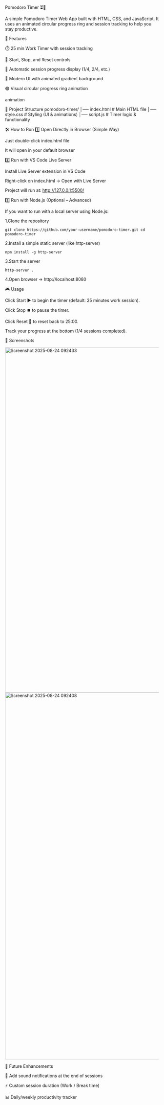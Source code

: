 Pomodoro Timer ⏳🍅

A simple Pomodoro Timer Web App built with HTML, CSS, and JavaScript.
It uses an animated circular progress ring and session tracking to help you stay productive.

🚀 Features

⏱️ 25 min Work Timer with session tracking

🛑 Start, Stop, and Reset controls

🔄 Automatic session progress display (1/4, 2/4, etc.)

🎨 Modern UI with animated gradient background

🟢 Visual circular progress ring animation

animation

📂 Project Structure
pomodoro-timer/
│── index.html      # Main HTML file
│── style.css       # Styling (UI & animations)
│── script.js       # Timer logic & functionality

🛠️ How to Run
1️⃣ Open Directly in Browser (Simple Way)

Just double-click index.html file

It will open in your default browser

2️⃣ Run with VS Code Live Server

  Install Live Server extension in VS Code
  
  Right-click on index.html → Open with Live Server
  
  Project will run at: http://127.0.0.1:5500/


3️⃣ Run with Node.js (Optional – Advanced)

If you want to run with a local server using Node.js:

1.Clone the repository

  ``git clone https://github.com/your-username/pomodoro-timer.git
    cd pomodoro-timer``

2.Install a simple static server (like http-server)

  `npm install -g http-server`

3.Start the server

`http-server .`

4.Open browser → http://localhost:8080


🎮 Usage

Click Start ▶️ to begin the timer (default: 25 minutes work session).

Click Stop ⏹️ to pause the timer.

Click Reset 🔄 to reset back to 25:00.

Track your progress at the bottom (1/4 sessions completed).


📸 Screenshots

<img width="1920" height="1128" alt="Screenshot 2025-08-24 092433" src="https://github.com/user-attachments/assets/98481985-bd90-4cf9-a23a-9db7f63fe3f7" />
<img width="1920" height="1200" alt="Screenshot 2025-08-24 092408" src="https://github.com/user-attachments/assets/370ac2db-b816-41b9-b939-f6b99006cf59" />


📌 Future Enhancements

🔔 Add sound notifications at the end of sessions

⚡ Custom session duration (Work / Break time)

📊 Daily/weekly productivity tracker

